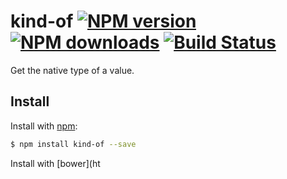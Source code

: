 # kind-of [![NPM version](https://img.shields.io/npm/v/kind-of.svg?style=flat)](https://www.npmjs.com/package/kind-of) [![NPM downloads](https://img.shields.io/npm/dm/kind-of.svg?style=flat)](https://npmjs.org/package/kind-of) [![Build Status](https://img.shields.io/travis/jonschlinkert/kind-of.svg?style=flat)](https://travis-ci.org/jonschlinkert/kind-of)

Get the native type of a value.

## Install

Install with [npm](https://www.npmjs.com/):

```sh
$ npm install kind-of --save
```

Install with [bower](ht
